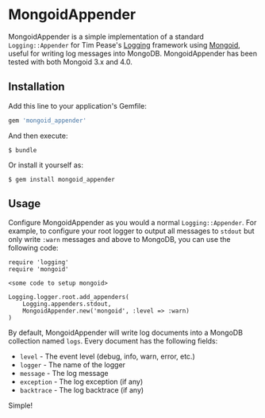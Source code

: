 # MongoidAppender

MongoidAppender is a simple implementation of a standard `Logging::Appender` for Tim Pease's [Logging](http://github.com/TwP/logging) framework using [Mongoid](http://www.mongoid.org), useful for writing log messages into MongoDB. MongoidAppender has been tested with both Mongoid 3.x and 4.0.

## Installation

Add this line to your application's Gemfile:

```ruby
gem 'mongoid_appender'
```

And then execute:

    $ bundle

Or install it yourself as:

    $ gem install mongoid_appender

## Usage

Configure MongoidAppender as you would a normal `Logging::Appender`. For example, to configure your root logger to output all messages to `stdout` but only write `:warn` messages and above to MongoDB, you can use the following code:

```
require 'logging'
require 'mongoid'

<some code to setup mongoid>

Logging.logger.root.add_appenders(
    Logging.appenders.stdout,
	MongoidAppender.new('mongoid', :level => :warn)
)
```

By default, MongoidAppender will write log documents into a MongoDB collection named `logs`. Every document has the following fields:

* `level` - The event level (debug, info, warn, error, etc.)
* `logger` - The name of the logger
* `message` - The log message
* `exception` - The log exception (if any)
* `backtrace` - The log backtrace (if any)

Simple!
